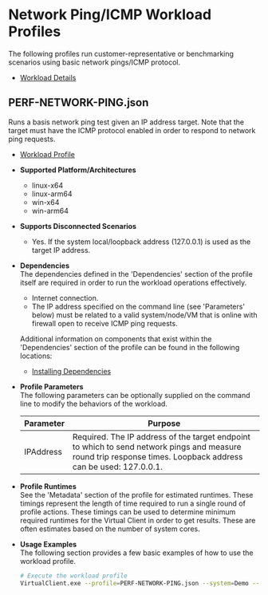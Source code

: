 # Network Ping/ICMP Workload Profiles
The following profiles run customer-representative or benchmarking scenarios using basic network pings/ICMP protocol.  

* [Workload Details](./network-ping.md)  

## PERF-NETWORK-PING.json
Runs a basis network ping test given an IP address target. Note that the target must have the ICMP protocol enabled in order to
respond to network ping requests.

* [Workload Profile](https://github.com/microsoft/VirtualClient/blob/main/src/VirtualClient/VirtualClient.Main/profiles/PERF-NETWORK-PING.json) 

* **Supported Platform/Architectures**
  * linux-x64
  * linux-arm64
  * win-x64
  * win-arm64

* **Supports Disconnected Scenarios**  
  * Yes. If the system local/loopback address (127.0.0.1) is used as the target IP address.

* **Dependencies**  
  The dependencies defined in the 'Dependencies' section of the profile itself are required in order to run the workload operations effectively.
  * Internet connection.
  * The IP address specified on the command line (see 'Parameters' below) must be related to a valid system/node/VM that is online with firewall open
    to receive ICMP ping requests.

  Additional information on components that exist within the 'Dependencies' section of the profile can be found in the following locations:
  * [Installing Dependencies](https://microsoft.github.io/VirtualClient/docs/category/dependencies/)

* **Profile Parameters**  
  The following parameters can be optionally supplied on the command line to modify the behaviors of the workload.

  | Parameter   | Purpose |
  |-------------|---------|
  | IPAddress   | Required. The IP address of the target endpoint to which to send network pings and measure round trip response times. Loopback address can be used: 127.0.0.1.  |

* **Profile Runtimes**  
  See the 'Metadata' section of the profile for estimated runtimes. These timings represent the length of time required to run a single round of profile 
  actions. These timings can be used to determine minimum required runtimes for the Virtual Client in order to get results. These are often estimates based on the
  number of system cores. 

* **Usage Examples**  
  The following section provides a few basic examples of how to use the workload profile.

  ``` bash
  # Execute the workload profile
  VirtualClient.exe --profile=PERF-NETWORK-PING.json --system=Demo --timeout=1440 --parameters=IPAddress=1.2.3.4
  ```